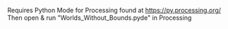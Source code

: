 Requires Python Mode for Processing found at https://py.processing.org/ \
Then open & run "Worlds_Without_Bounds.pyde" in Processing 
